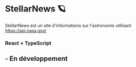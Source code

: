# StellarNews 🪐

StellarNews est un site d'informations sur l'astronomie utilisant https://api.nasa.gov/

### React + TypeScript

## - En développement
